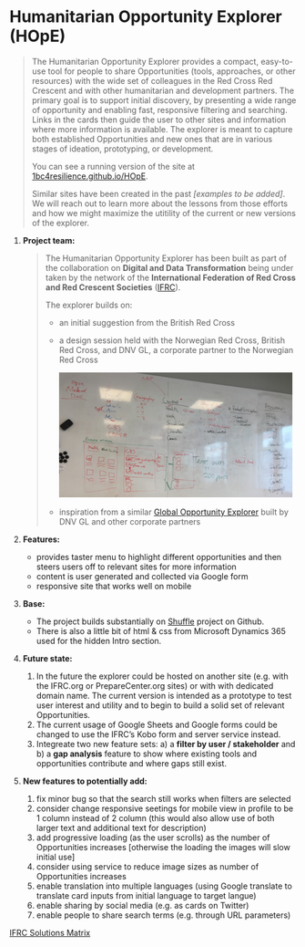 # Humanitarian Opportunity Explorer (HOpE)
>The Humanitarian Opportunity Explorer provides a compact, easy-to-use tool for people to share Opportunities (tools, approaches, or other resources) with the wide set of colleagues in the Red Cross Red Crescent and with other humanitarian and development partners. The primary goal is to support initial discovery, by presenting a wide range of opportunity and enabling fast, responsive filtering and searching. Links in the cards then guide the user to other sites and information where more information is available. The explorer is meant to capture both established Opportunities and new ones that are in various stages of ideation, prototyping, or development.
>
>You can see a running version of the site at [1bc4resilience.github.io/HOpE](https://1bc4resilience.github.io/HOpE/).
>
>Similar sites have been created in the past *[examples to be added]*. We will reach out to learn more about the lessons from those efforts and how we might maximize the utitility of the current or new versions of the explorer.

1. **Project team:**
   > The Humanitarian Opportunity Explorer has been built as part of the collaboration on **Digital and Data Transformation** being under taken by the network of the **International Federation of Red Cross and Red Crescent Societies** ([IFRC](http://www.ifrc.org)).
   >
   > The explorer builds on:
   >   + an initial suggestion from the British Red Cross 
   >   + a design session held with the Norwegian Red Cross, British Red Cross, and DNV GL, a corporate partner to the Norwegian Red Cross
   >
   >     ![Opportunity Explorer design and MVP](./img/Opportunity-Explorer-MVP-small.png)
   >   + inspiration from a similar [Global Opportunity Explorer](https://goexplorer.org) built by DNV GL and other corporate partners

1. **Features:**
   + provides taster menu to highlight different opportunities and then steers users off to relevant sites for more information
   + content is user generated and collected via Google form
   + responsive site that works well on mobile

1. **Base:**
   + The project builds substantially on [Shuffle](https://vestride.github.io/Shuffle) project on Github.
   + There is also a little bit of html & css from Microsoft Dynamics 365 used for the hidden Intro section.

1. **Future state:**
   1. In the future the explorer could be hosted on another site (e.g. with the IFRC.org or PrepareCenter.org sites) or with with dedicated domain name. The current version is intended as a prototype to test user interest and utility and to begin to build a solid set of relevant Opportunities.
   1. The current usage of Google Sheets and Google forms could be changed to use the IFRC’s Kobo form and server service instead.
   1. Integreate two new feature sets: a) a **filter by user / stakeholder** and b) a **gap analysis** feature to show where existing tools and opportunities contribute and where gaps still exist.

1. **New features to potentially add:**
   1. fix minor bug so that the search still works when filters are selected
   1. consider change responsive seetings for mobile view in profile to be 1 column instead of 2 column (this would also allow use of both larger text and additional text for description)
   1. add progressive loading (as the user scrolls) as the number of Opportunities increases [otherwise the loading the images will slow initial use]
   1. consider using service to reduce image sizes as number of Opportunities increases
   1. enable translation into multiple languages (using Google translate to translate card inputs from initial language to target langue)
   1. enable sharing by social media (e.g. as cards on Twitter)
   1. enable people to share search terms (e.g. through URL parameters)

[IFRC Solutions Matrix](https://docs.google.com/spreadsheets/d/1K97dqpwiB_ipHvahS3F3sJDaX7qgzrsUWVxPbhOFsPE/edit#gid=0&fvid=933206192)
